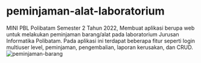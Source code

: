 # peminjaman-alat-laboratorium
MINI PBL Polibatam Semester 2 Tahun 2022, Membuat aplikasi berupa web untuk melakukan peminjaman barang/alat pada laboratorium Jurusan Informatika Polibatam.
Pada aplikasi ini terdapat beberapa fitur seperti login multiuser level, peminjaman, pengembalian, laporan kerusakan, dan CRUD.
![peminjaman-barang](https://user-images.githubusercontent.com/121683533/227738777-12337a90-fa17-4ad8-9551-c85d9c9b4e69.png)
